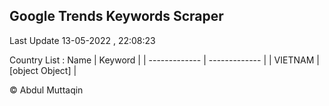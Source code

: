 

## Google Trends Keywords Scraper 
 
Last Update 13-05-2022 , 22:08:23

Country List :
 Name  | Keyword |
| ------------- | ------------- |
| VIETNAM | [object Object] |



© Abdul Muttaqin 
